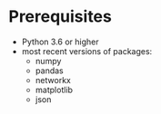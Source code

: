 # Prerequisites 
- Python 3.6 or higher
- most recent versions of packages:
    - numpy
    - pandas
    - networkx
    - matplotlib
    - json